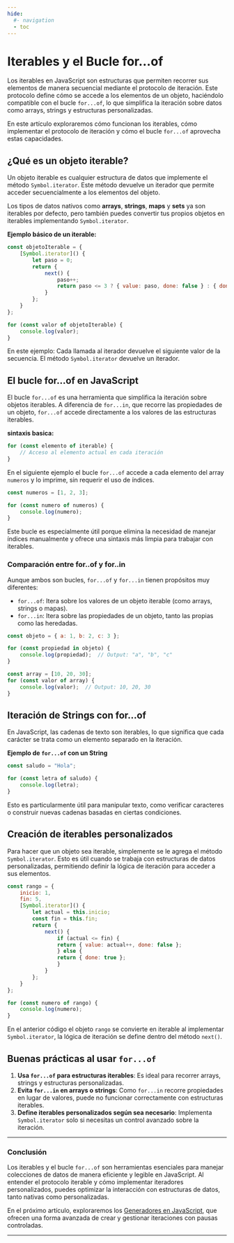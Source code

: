 ```yaml
---
hide:
  #- navigation
  - toc
---
```


<link rel="stylesheet" href="../../assets/stylesheets/javascript.css">

# **Iterables y el Bucle for…of**

Los iterables en JavaScript son estructuras que permiten recorrer sus elementos de manera secuencial mediante el protocolo de iteración. Este protocolo define cómo se accede a los elementos de un objeto, haciéndolo compatible con el bucle `for...of`, lo que simplifica la iteración sobre datos como arrays, strings y estructuras personalizadas.

En este artículo exploraremos cómo funcionan los iterables, cómo implementar el protocolo de iteración y cómo el bucle `for...of` aprovecha estas capacidades.

## **¿Qué es un objeto iterable?**

Un objeto iterable es cualquier estructura de datos que implemente el método `Symbol.iterator`. Este método devuelve un iterador que permite acceder secuencialmente a los elementos del objeto.

Los tipos de datos nativos como **arrays**, **strings**, **maps** y **sets** ya son iterables por defecto, pero también puedes convertir tus propios objetos en iterables implementando `Symbol.iterator`.

**Ejemplo básico de un iterable:**

```js linenums="1" title="javascript"
const objetoIterable = {
    [Symbol.iterator]() {
        let paso = 0;
        return {
            next() {
                paso++;
                return paso <= 3 ? { value: paso, done: false } : { done: true };
            }
        };
    }
};

for (const valor of objetoIterable) {
    console.log(valor);
}
```

En este ejemplo: Cada llamada al iterador devuelve el siguiente valor de la secuencia. El método `Symbol.iterator` devuelve un iterador.

## **El bucle for…of en JavaScript**

El bucle `for...of` es una herramienta que simplifica la iteración sobre objetos iterables. A diferencia de `for...in`, que recorre las propiedades de un objeto, `for...of` accede directamente a los valores de las estructuras iterables.

**sintaxis basica:**

```js linenums="1" title="javascript"
for (const elemento of iterable) {
    // Acceso al elemento actual en cada iteración
}
```

En el siguiente ejemplo el bucle `for...of` accede a cada elemento del array `numeros` y lo imprime, sin requerir el uso de índices.

```js linenums="1" title="javascript"
const numeros = [1, 2, 3];

for (const numero of numeros) {
    console.log(numero);
}
```

Este bucle es especialmente útil porque elimina la necesidad de manejar índices manualmente y ofrece una sintaxis más limpia para trabajar con iterables.

### **Comparación entre for..of y for..in**

Aunque ambos son bucles, `for...of` y `for...in` tienen propósitos muy diferentes:

  - `for...of`: Itera sobre los valores de un objeto iterable (como arrays, strings o mapas).
  - `for...in`: Itera sobre las propiedades de un objeto, tanto las propias como las heredadas.

```js linenums="1" title="javascript"
const objeto = { a: 1, b: 2, c: 3 };

for (const propiedad in objeto) {
    console.log(propiedad);  // Output: "a", "b", "c"
}

const array = [10, 20, 30];
for (const valor of array) {
    console.log(valor);  // Output: 10, 20, 30
}
```

## **Iteración de Strings con for…of**

En JavaScript, las cadenas de texto son iterables, lo que significa que cada carácter se trata como un elemento separado en la iteración.

**Ejemplo de `for...of` con un String**

```js linenums="1" title="javascript"
const saludo = "Hola";

for (const letra of saludo) {
    console.log(letra);
}
```

Esto es particularmente útil para manipular texto, como verificar caracteres o construir nuevas cadenas basadas en ciertas condiciones.

## **Creación de iterables personalizados**

Para hacer que un objeto sea iterable, simplemente se le agrega el método `Symbol.iterator`. Esto es útil cuando se trabaja con estructuras de datos personalizadas, permitiendo definir la lógica de iteración para acceder a sus elementos.

```js linenums="1" title="javascript"
const rango = {
    inicio: 1,
    fin: 5,
    [Symbol.iterator]() {
        let actual = this.inicio;
        const fin = this.fin;
        return {
            next() {
                if (actual <= fin) {
                return { value: actual++, done: false };
                } else {
                return { done: true };
                }
            }
        };
    }
};

for (const numero of rango) {
    console.log(numero);
}
```

En el anterior código el objeto `rango` se convierte en iterable al implementar `Symbol.iterator`, la lógica de iteración se define dentro del método `next()`.

## **Buenas prácticas al usar `for...of`**

  1. **Usa `for...of` para estructuras iterables**: Es ideal para recorrer arrays, strings y estructuras personalizadas.
  2. **Evita `for...in` en arrays o strings**: Como `for...in` recorre propiedades en lugar de valores, puede no funcionar correctamente con estructuras iterables.
  3. **Define iterables personalizados según sea necesario**: Implementa `Symbol.iterator` solo si necesitas un control avanzado sobre la iteración.

***

### **Conclusión**

Los iterables y el bucle `for...of` son herramientas esenciales para manejar colecciones de datos de manera eficiente y legible en JavaScript. Al entender el protocolo iterable y cómo implementar iteradores personalizados, puedes optimizar la interacción con estructuras de datos, tanto nativas como personalizadas.

En el próximo artículo, exploraremos los [Generadores en JavaScript](../generadores/), que ofrecen una forma avanzada de crear y gestionar iteraciones con pausas controladas.

***

<br>
